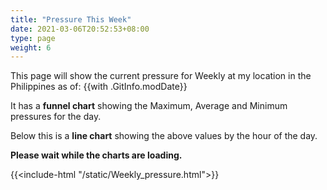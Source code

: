 ```yaml
---
title: "Pressure This Week"
date: 2021-03-06T20:52:53+08:00
type: page
weight: 6
---
```


This page will show the current pressure for Weekly at my location in the Philippines as of: {{with .GitInfo.modDate}}

It has a **funnel chart** showing the Maximum, Average and Minimum pressures for the day.

Below this is a **line chart** showing the above values by the hour of the day.

**Please wait while the charts are loading.**

{{<include-html "/static/Weekly_pressure.html">}}
